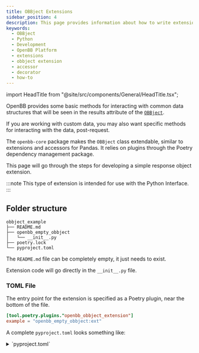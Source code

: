```yaml
---
title: OBBject Extensions
sidebar_position: 4
description: This page provides information about how to write extensions for the OBBject class and Python interface response object.
keywords:
  - OBBject
  - Python
  - Development
  - OpenBB Platform
  - extensions
  - obbject extension
  - accessor
  - decorator
  - how-to
---
```


import HeadTitle from "@site/src/components/General/HeadTitle.tsx";

<HeadTitle title="Build OBBject Extensions - Developer | OpenBB Docs" />

OpenBB provides some basic methods for interacting with common data structures that will be seen in the results attribute of the [`OBBject`](/python/basic_usage/response_model).

If you are working with custom data, you may also want specific methods for interacting with the data, post-request.

The `openbb-core` package makes the `OBBject` class extendable, similar to extensions and accessors for Pandas.
It relies on plugins through the Poetry dependency management package.

This page will go through the steps for developing a simple response object extension.

:::note
This type of extension is intended for use with the Python Interface.
:::

## Folder structure

```shell
obbject_example
├── README.md
├── openbb_empty_obbject
│   └── __init__.py
├── poetry.lock
└── pyproject.toml
```

The `README.md` file can be completely empty, it just needs to exist.

Extension code will go directly in the `__init__.py` file.

### TOML File

The entry point for the extension is specified as a Poetry plugin, near the bottom of the file.

```toml
[tool.poetry.plugins."openbb_obbject_extension"]
example = "openbb_empty_obbject:ext"
```

A complete `pyproject.toml` looks something like:

<details>
<summary mdxType="summary">`pyproject.toml` </summary>
```toml
[tool.poetry]
name = "openbb-empty-obbject"
version = "0.0.0"
description = "An empty OBBject extension"
authors = ["Hello <hello@world.com>"]
readme = "README.md"
packages = [{ include = "openbb_empty_obbject" }]

[tool.poetry.dependencies]
python = "^3.10,<3.14"
openbb-core = "*"

[build-system]
requires = ["poetry-core"]
build-backend = "poetry.core.masonry.api"

[tool.poetry.plugins."openbb_obbject_extension"]
empty = "openbb_empty_obbject:ext"
```
</details>


### Writing the Extension

In this example the extension code all lives inside `__init__.py`.

When installed, every response object from the Python Interface will have the attribute defined by "name".

```python
"""Empty OBBject extension."""

from openbb_core.app.model.extension import Extension

ext = Extension(name="empty")

@ext.obbject_accessor
class Empty:
    """An Empty OBBject extension."""
    # `obbject` is the response object that will be passed into the extension.
    # Note: this is not a typo.
    def __init__(self, obbject):
        """Creates an instance of the Empty OBBject extension."""
        self._obbject = obbject

    def hello(self):
        """Print a greeting message."""
        print(f"Hello from the Empty OBBject extension!\n\nOBBject Results: {self._obbject.results}")
```

## Install Extension

With the code structure in place, install the extension into the desired environment.

Navigate into the folder where the `pyproject.toml` file is, open a terminal, and enter:

```sh
pip install -e .
openbb-build
```

If there are no provider or router extensions installed, the console will still display the error message.

```sh
Failed to import extensions. Are any installed?
```

This means there are no endpoints to run - i.e, `obb.equity.price.historical()`. The extension is applied only the output of the endpoints. You can try this example code in conjunction with the [router](/python/developer/extension_types/router) extension example.

## Use Extension

The router example contains an endpoint, `obb.empty.hello()`, which returns an `OBBject`.

This response will have the `empty` accessor, with the function defined above, in `__init__.py`.

```console
>>> from openbb import obb
>>> output = obb.empty.hello()
>>> output

OBBject

id: 068ee9a9-7853-7176-8000-567f982f83ad
results: Hello from the Empty Router extension!
provider: None
warnings: None
chart: None
extra: {'metadata': {'arguments': {'provider_choices': {}, 'standard_params': {}, '...

>>> output.empty.hello()

Hello from the Empty OBBject extension!

OBBject Results: Hello from the Empty Router extension!
```

## Callable Accessor

The namespace represents any callable, not just a class. Include `obbject` as the first positional argument for the function being decorated.

Replace the `__init__.py` code with the snippet below.

```python
"""Empty OBBject extension."""

from openbb_core.app.model.extension import Extension

ext = Extension(name="empty")


@ext.obbject_accessor
def hello(obbject):
    """Say hello."""
    return f"Hello from empty OBBject extension! You have {len(obbject.results)} items."
```

The `hello` function now runs directly from `output.empty`.

```console
>>> from openbb import obb
>>> output = obb.empty.hello()
>>> output.empty
'Hello from empty OBBject extension! You have 38 items.'
>>> len(output.results)
38
>>> output.results
'Hello from the Empty Router extension!'
```
